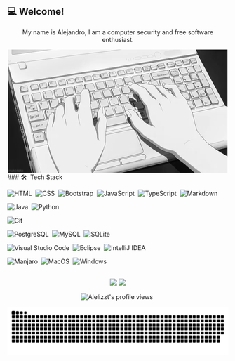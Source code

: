 ## :computer: Welcome!
<p align="center">
My name is Alejandro, I am a computer security and free software enthusiast.
 </p>
<div align="center" display="block">
<img alt="Coding" src="https://raw.githubusercontent.com/Alelizzt/Alelizzt/master/assets/image.gif" align="center"/>
</div>
### 🛠 &nbsp;Tech Stack

![HTML](https://img.shields.io/badge/HTML5%20-%23E34F26.svg?logo=html5&logoColor=white)&nbsp;
![CSS](https://img.shields.io/badge/CSS%20-%231572B6.svg?logo=css3&logoColor=white)&nbsp;
![Bootstrap](https://img.shields.io/badge/Bootstrap-%23563D7C.svg?style=flat&logo=bootstrap&logoColor=white)&nbsp;
![JavaScript](https://img.shields.io/badge/-JavaScript-000000?style=flat&logo=javascript)&nbsp;
![TypeScript](https://img.shields.io/badge/-TypeScript-white?style=flat&logo=typescript)&nbsp;
![Markdown](https://img.shields.io/badge/-Markdown-gray?style=flat&logo=markdown)&nbsp;

![Java](https://img.shields.io/badge/-Java-18A2FF?style=flat&logo=Java&logoColor=FF2618)&nbsp;
![Python](https://img.shields.io/badge/-Python-yellow?style=flat&logo=python)&nbsp;

![Git](https://img.shields.io/badge/-Git-white?style=flat&logo=git)&nbsp;

![PostgreSQL](https://img.shields.io/badge/-PostgreSQL-white?style=flat&logo=PostgreSQL)&nbsp;
![MySQL](https://img.shields.io/badge/MySQL-0E40EF?style=flat&logo=mysql&logoColor=white)&nbsp;
![SQLite](https://img.shields.io/badge/SQLite-07405E?style=flat&logo=sqlite&logoColor=white")&nbsp;

![Visual Studio Code](https://img.shields.io/badge/-Visual%20Studio%20Code-0078d7?style=flat&logo=visual-studio-code&logoColor=white)&nbsp;
![Eclipse](https://img.shields.io/badge/-Eclipse-FF9918?style=flat&logo=eclipse-ide&logoColor=2C2255)&nbsp;
![IntelliJ IDEA](https://img.shields.io/badge/-IntelliJ%20IDEA-white?style=flat&logo=intellij-idea&logoColor=111111)&nbsp;

![Manjaro](https://img.shields.io/badge/-Manjaro-white?style=flat&logo=manjaro)&nbsp;
![MacOS](https://img.shields.io/badge/-MacOS-gray?style=flat&logo=apple)&nbsp;
![Windows](https://img.shields.io/badge/-Windows-gray?style=flat&logo=windows)&nbsp;


<br />
<div align="center">
  <img height="180em" src="https://github-readme-stats.vercel.app/api?username=Alelizzt&show_icons=true&theme=merko&include_all_commits=true&count_private=true&border_color=A4F72A"/>
  <img height="180em" src="https://github-readme-stats.vercel.app/api/top-langs/?username=Alelizzt&layout=compact&langs_count=8&border_color=A4F72A&theme=merko"/>
 
 ![Alelizzt's profile views](https://komarev.com/ghpvc/?username=alelizzt&color=green)&nbsp;
</div>

![Snake animation](https://github.com/Alelizzt/Alelizzt/blob/output/github-contribution-grid-snake.svg)&nbsp;

